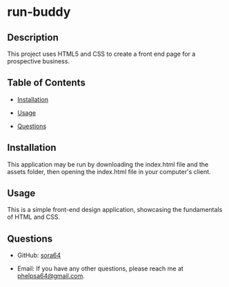 # run-buddy

## Description

This project uses HTML5 and CSS to create a front end page for a prospective business.

## Table of Contents

- [Installation](#installation)
- [Usage](#usage)

- [Questions](#questions)

## Installation

This application may be run by downloading the index.html file and the assets folder, then opening the index.html file in your computer's client.

## Usage

This is a simple front-end design application, showcasing the fundamentals of HTML and CSS.

## Questions

- GitHub: [sora64](https://github.com/sora64/)

- Email: If you have any other questions, please reach me at [phelpsa64@gmail.com](mailto:phelpsa64@gmail.com).
